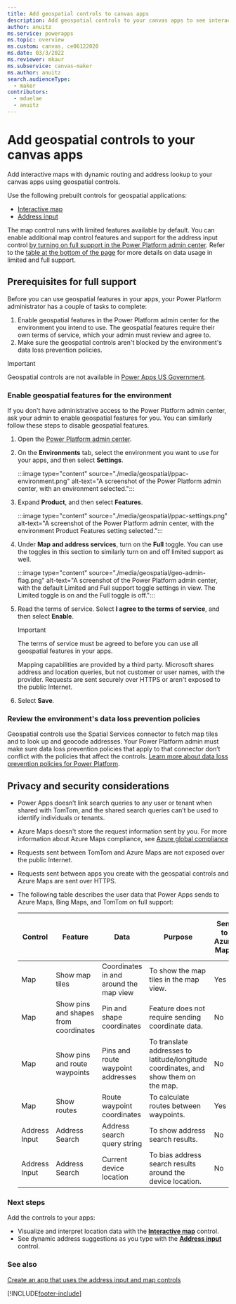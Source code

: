 ```yaml
---
title: Add geospatial controls to canvas apps
description: Add geospatial controls to your canvas apps to see interactive maps with dynamic routing and get address autosuggestion
author: anuitz
ms.service: powerapps
ms.topic: overview
ms.custom: canvas, ce06122020
ms.date: 03/3/2022
ms.reviewer: mkaur
ms.subservice: canvas-maker
ms.author: anuitz
search.audienceType: 
  - maker
contributors:
  - mduelae
  - anuitz
---
```


# Add geospatial controls to your canvas apps

Add interactive maps with dynamic routing and address lookup to your canvas apps using geospatial controls.

Use the following prebuilt controls for geospatial applications:

- [Interactive map](geospatial-component-map.md)
- [Address input](geospatial-component-input-address.md)

The map control runs with limited features available by default. You can enable additional map control features and support for the address input control [by turning on full support in the Power Platform admin center](#prerequisites-for-full-support). Refer to the [table at the bottom of the page](#privacy-and-security-considerations) for more details on data usage in limited and full support.

## Prerequisites for full support

Before you can use geospatial features in your apps, your Power Platform administrator has a couple of tasks to complete:

1. Enable geospatial features in the Power Platform admin center for the environment you intend to use. The geospatial features require their own terms of service, which your admin must review and agree to.
2. Make sure the geospatial controls aren't blocked by the environment's data loss prevention policies.

  >[!IMPORTANT]
  > Geospatial controls are not available in [Power Apps US Government](/power-platform/admin/powerapps-us-government).

### Enable geospatial features for the environment

If you don't have administrative access to the Power Platform admin center, ask your admin to enable geospatial features for you. You can similarly follow these steps to disable geospatial features.

1. Open the [Power Platform admin center](https://admin.powerplatform.microsoft.com).
1. On the **Environments** tab, select the environment you want to use for your apps, and then select **Settings**.

    :::image type="content" source="./media/geospatial/ppac-environment.png" alt-text="A screenshot of the Power Platform admin center, with an environment selected.":::

1. Expand **Product**, and then select **Features**.

    :::image type="content" source="./media/geospatial/ppac-settings.png" alt-text="A screenshot of the Power Platform admin center, with the environment Product Features setting selected.":::

1. Under **Map and address services**, turn on the **Full** toggle. You can use the toggles in this section to similarly turn on and off limited support as well.

    :::image type="content" source="./media/geospatial/geo-admin-flag.png" alt-text="A screenshot of the Power Platform admin center, with the default Limited and Full support toggle settings in view. The Limited toggle is on and the Full toggle is off.":::
1. Read the terms of service. Select **I agree to the terms of service**, and then select **Enable**.

    >[!IMPORTANT]
    >
    >The terms of service must be agreed to before you can use all geospatial features in your apps.
    >
    >Mapping capabilities are provided by a third party. Microsoft shares address and location queries, but not customer or user names, with the provider. Requests are sent securely over HTTPS or aren't exposed to the public Internet.

1. Select **Save**.

### Review the environment's data loss prevention policies

Geospatial controls use the Spatial Services connector to fetch map tiles and to look up and geocode addresses. Your Power Platform admin must make sure data loss prevention policies that apply to that connector don’t conflict with the policies that affect the controls. [Learn more about data loss prevention policies for Power Platform](/power-platform/admin/prevent-data-loss).


## Privacy and security considerations

- Power Apps doesn’t link search queries to any user or tenant when shared with TomTom, and the shared search queries can’t be used to identify individuals or tenants.
- Azure Maps doesn't store the request information sent by you. For more information about Azure Maps compliance, see [Azure global compliance](https://azure.microsoft.com/blog/new-azure-maps-make-identifying-local-compliance-options-easy/)
- Requests sent between TomTom and Azure Maps are not exposed over the public Internet.
- Requests sent between apps you create with the geospatial controls and Azure Maps are sent over HTTPS.
- The following table describes the user data that Power Apps sends to Azure Maps, Bing Maps, and TomTom on full support:

    | Control | Feature | Data |  Purpose | Sent to Azure Maps | Sent to Bing Maps | Sent to TomTom | User identifiers or tracking data sent | Enabled in Full Support | Enabled in Limited Support |
    | ------- | ------- | ---- | ------------------ | ----------------- | -------------- | ------- | ------ | ------ | ------ |
    | Map | Show map tiles | Coordinates in and around the map view | To show the map tiles in the map view. | Yes | No | Yes | No | Yes | Yes |
    | Map | Show pins and shapes from coordinates | Pin and shape coordinates | Feature does not require sending coordinate data. | No | No | No | No | Yes | Yes |
    | Map | Show pins and route waypoints | Pins and route waypoint addresses | To translate addresses to latitude/longitude coordinates, and show them on the map. | No | Yes | Yes | No | Yes | No |
    | Map | Show routes | Route waypoint coordinates | To calculate routes between waypoints. | Yes | No | Yes | No | Yes | No |
    | Address Input | Address Search | Address search query string | To show address search results. | No | Yes | Yes | No | Yes | No |
    | Address Input | Address Search | Current device location | To bias address search results around the device location. | No | Yes | Yes | No | Yes | No |

### Next steps

Add the controls to your apps:

- Visualize and interpret location data with the **[Interactive map](geospatial-component-map.md)** control.
- See dynamic address suggestions as you type with the **[Address input](geospatial-component-input-address.md)** control.

### See also

[Create an app that uses the address input and map controls](how-to/mobile-apps-address-map.md)

[!INCLUDE[footer-include](../../includes/footer-banner.md)]
